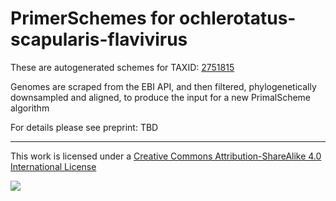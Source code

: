 # PrimerSchemes for ochlerotatus-scapularis-flavivirus

These are autogenerated schemes for TAXID: [2751815](https://www.ncbi.nlm.nih.gov/Taxonomy/Browser/wwwtax.cgi?mode=Info&id=2751815&lvl=3&lin=f&keep=1&srchmode=1&unlock)

Genomes are scraped from the EBI API, and then filtered, phylogenetically downsampled and aligned, to produce the input for a new PrimalScheme algorithm

For details please see preprint: TBD

------------------------------------------------------------------------

This work is licensed under a [Creative Commons Attribution-ShareAlike 4.0 International License](http://creativecommons.org/licenses/by-sa/4.0/) 

![](https://i.creativecommons.org/l/by-sa/4.0/88x31.png)